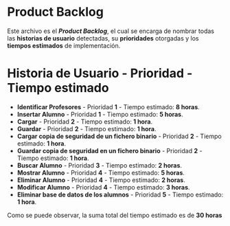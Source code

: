 # Product Backlog
Este archivo es el ***Product Backlog***, el cual se encarga de nombrar todas las **historias
de usuario** detectadas, su **prioridades** otorgadas y los **tiempos estimados** de implementación.
# Historia de Usuario - Prioridad - Tiempo estimado
* **Identificar Profesores** - Prioridad **1** - Tiempo estimado: **8 horas**.
* **Insertar Alumno** - Prioridad **1** - Tiempo estimado: **5 horas**.
* **Cargar** - Prioridad **2** - Tiempo estimado: **1 hora**.
* **Guardar** - Prioridad **2** - Tiempo estimado: **1 hora**.
* **Cargar copia de seguridad de un fichero binario** - Prioridad **2** - Tiempo estimado: **1 hora**.
* **Guardar copia de seguridad en un fichero binario** - Prioridad **2** - Tiempo estimado: **1 hora**.
* **Buscar Alumno** - Prioridad **3** - Tiempo estimado: **2 horas**.
* **Mostrar Alumno** - Prioridad **4** - Tiempo estimado: **5 horas**.
* **Eliminar Alumno** - Prioridad **4** - Tiempo estimado: **2 horas**.
* **Modificar Alumno** - Prioridad **4** - Tiempo estimado: **3 horas**.
* **Eliminar base de datos de los alumnos** - Prioridad **5** - Tiempo estimado: **1 hora**.


Como se puede observar, la suma total del tiempo estimado es de **30 horas**
